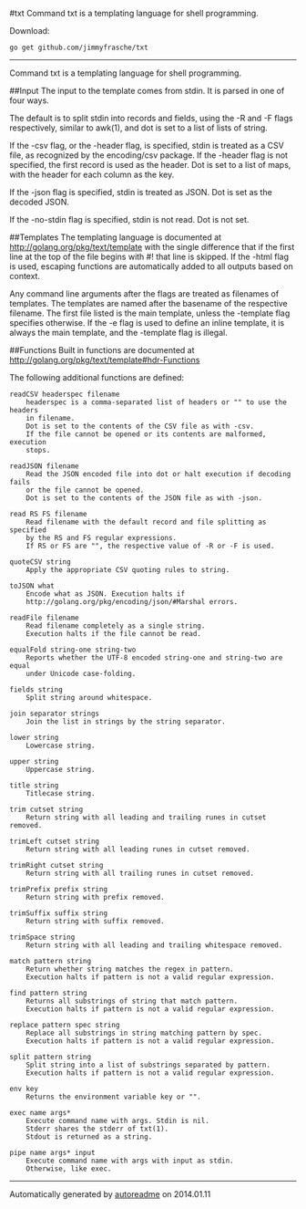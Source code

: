 #txt
Command txt is a templating language for shell programming.

Download:
```shell
go get github.com/jimmyfrasche/txt
```

* * *
Command txt is a templating language for shell programming.

##Input
The input to the template comes from stdin.
It is parsed in one of four ways.

The default is to split stdin into records and fields, using the -R and -F
flags respectively, similar to awk(1), and dot is set to a list of lists
of string.

If the -csv flag, or the -header flag, is specified, stdin is treated as
a CSV file, as recognized by the encoding/csv package.
If the -header flag is not specified, the first record is used as the header.
Dot is set to a list of maps, with the header for each column as the key.

If the -json flag is specified, stdin is treated as JSON.
Dot is set as the decoded JSON.

If the -no-stdin flag is specified, stdin is not read.
Dot is not set.

##Templates
The templating language is documented at http://golang.org/pkg/text/template
with the single difference that if the first line at the top of the file
begins with #! that line is skipped.
If the -html flag is used, escaping functions are automatically added to all
outputs based on context.

Any command line arguments after the flags are treated as filenames
of templates.
The templates are named after the basename of the respective filename.
The first file listed is the main template, unless the -template flag
specifies otherwise.
If the -e flag is used to define an inline template, it is always the main
template, and the -template flag is illegal.

##Functions
Built in functions are documented at
http://golang.org/pkg/text/template#hdr-Functions

The following additional functions are defined:

```
readCSV headerspec filename
	headerspec is a comma-separated list of headers or "" to use the headers
	in filename.
	Dot is set to the contents of the CSV file as with -csv.
	If the file cannot be opened or its contents are malformed, execution
	stops.

readJSON filename
	Read the JSON encoded file into dot or halt execution if decoding fails
	or the file cannot be opened.
	Dot is set to the contents of the JSON file as with -json.

read RS FS filename
	Read filename with the default record and file splitting as specified
	by the RS and FS regular expressions.
	If RS or FS are "", the respective value of -R or -F is used.

quoteCSV string
	Apply the appropriate CSV quoting rules to string.

toJSON what
	Encode what as JSON. Execution halts if
	http://golang.org/pkg/encoding/json/#Marshal errors.

readFile filename
	Read filename completely as a single string.
	Execution halts if the file cannot be read.

equalFold string-one string-two
	Reports whether the UTF-8 encoded string-one and string-two are equal
	under Unicode case-folding.

fields string
	Split string around whitespace.

join separator strings
	Join the list in strings by the string separator.

lower string
	Lowercase string.

upper string
	Uppercase string.

title string
	Titlecase string.

trim cutset string
	Return string with all leading and trailing runes in cutset removed.

trimLeft cutset string
	Return string with all leading runes in cutset removed.

trimRight cutset string
	Return string with all trailing runes in cutset removed.

trimPrefix prefix string
	Return string with prefix removed.

trimSuffix suffix string
	Return string with suffix removed.

trimSpace string
	Return string with all leading and trailing whitespace removed.

match pattern string
	Return whether string matches the regex in pattern.
	Execution halts if pattern is not a valid regular expression.

find pattern string
	Returns all substrings of string that match pattern.
	Execution halts if pattern is not a valid regular expression.

replace pattern spec string
	Replace all substrings in string matching pattern by spec.
	Execution halts if pattern is not a valid regular expression.

split pattern string
	Split string into a list of substrings separated by pattern.
	Execution halts if pattern is not a valid regular expression.

env key
	Returns the environment variable key or "".

exec name args*
	Execute command name with args. Stdin is nil.
	Stderr shares the stderr of txt(1).
	Stdout is returned as a string.

pipe name args* input
	Execute command name with args with input as stdin.
	Otherwise, like exec.
```



* * *
Automatically generated by [autoreadme](https://github.com/jimmyfrasche/autoreadme) on 2014.01.11
